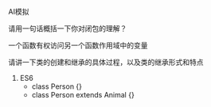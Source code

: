AI模拟



请用一句话概括一下你对闭包的理解？

一个函数有权访问另一个函数作用域中的变量





请讲一下类的创建和继承的具体过程，以及类的继承形式和特点

1. ES6
   - class Person {}
   - class Person extends Animal {}

